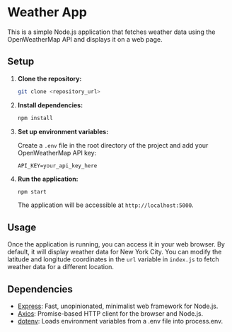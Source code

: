 # Weather App

This is a simple Node.js application that fetches weather data using the OpenWeatherMap API and displays it on a web page.

## Setup

1. **Clone the repository:**

    ```bash
    git clone <repository_url>
    ```

2. **Install dependencies:**

    ```bash
    npm install
    ```

3. **Set up environment variables:**

    Create a `.env` file in the root directory of the project and add your OpenWeatherMap API key:

    ```plaintext
    API_KEY=your_api_key_here
    ```

4. **Run the application:**

    ```bash
    npm start
    ```

    The application will be accessible at `http://localhost:5000`.

## Usage

Once the application is running, you can access it in your web browser. By default, it will display weather data for New York City. You can modify the latitude and longitude coordinates in the `url` variable in `index.js` to fetch weather data for a different location.

## Dependencies

- [Express](https://www.npmjs.com/package/express): Fast, unopinionated, minimalist web framework for Node.js.
- [Axios](https://www.npmjs.com/package/axios): Promise-based HTTP client for the browser and Node.js.
- [dotenv](https://www.npmjs.com/package/dotenv): Loads environment variables from a .env file into process.env.

